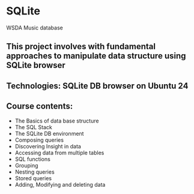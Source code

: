 # SQLite
 WSDA Music database
 
 ## This project involves with fundamental approaches to manipulate data structure using SQLite browser
 
 ## Technologies: SQLite DB browser on Ubuntu 24
 
 ## Course contents:
 - The Basics of data base structure
 - The SQL Stack
 - The SQLite DB environment
 - Composing queries
 - Discovering Insight in data
 - Accessing data from multiple tables
 - SQL functions
 - Grouping
 - Nesting queries
 - Stored queries
 - Adding, Modifying and deleting data
 
 
 
 
 
 
 
